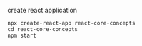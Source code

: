 



create react application
```
npx create-react-app react-core-concepts
cd react-core-concepts
npm start
```


